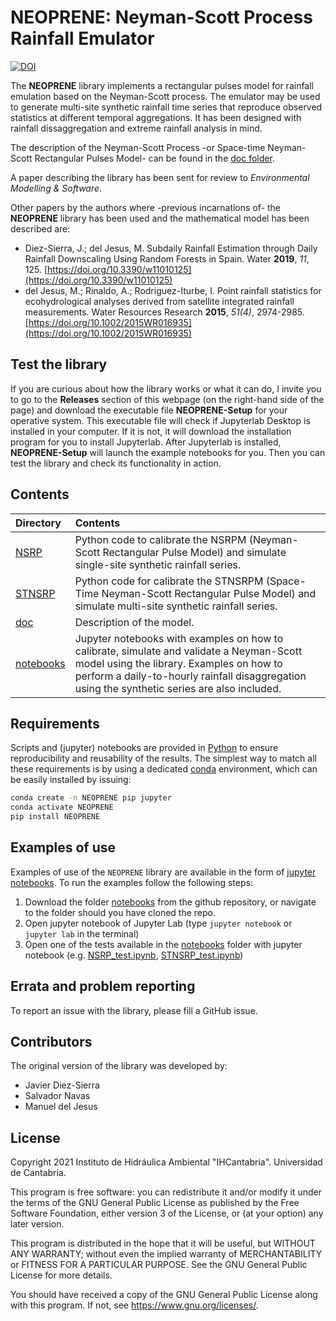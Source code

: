 # NEOPRENE: Neyman-Scott Process Rainfall Emulator

[![DOI](https://zenodo.org/badge/DOI/10.5281/zenodo.6349377.svg)](https://doi.org/10.5281/zenodo.6349377)


The **NEOPRENE** library implements a rectangular pulses model for rainfall emulation based on the Neyman-Scott process. The emulator may be used to generate multi-site synthetic rainfall time series that reproduce observed statistics at different temporal aggregations. It has been designed with rainfall dissaggregation and extreme rainfall analysis in mind.

The description of the Neyman-Scott Process -or Space-time Neyman-Scott Rectangular Pulses Model- can be found in the [doc folder](https://github.com/IHCantabria/NEOPRENE/tree/main/doc).

A paper describing the library has been sent for review to _Environmental Modelling & Software_.

Other papers by the authors where -previous incarnations of- the **NEOPRENE** library has been used and the mathematical model has been described are:

+ Diez-Sierra, J.; del Jesus, M. Subdaily Rainfall Estimation through Daily Rainfall Downscaling Using Random Forests in Spain. Water **2019**, _11_, 125. [https://doi.org/10.3390/w11010125](https://doi.org/10.3390/w11010125)
+ del Jesus, M.; Rinaldo, A.; Rodriguez-Iturbe, I. Point rainfall statistics for ecohydrological analyses derived from satellite integrated rainfall measurements. Water Resources Research **2015**, _51(4)_, 2974-2985. [https://doi.org/10.1002/2015WR016935](https://doi.org/10.1002/2015WR016935)

## Test the library

If you are curious about how the library works or what it can do, I invite you to go to the **Releases** section of this webpage (on the right-hand side of the page) and download the executable file **NEOPRENE-Setup** for your operative system. This executable file will check if Jupyterlab Desktop is installed in your computer. If it is not, it will download the installation program for you to install Jupyterlab. After Jupyterlab is installed, **NEOPRENE-Setup** will launch the example notebooks for you. Then you can test the library and check its functionality in action.

## Contents

| Directory | Contents |
| :-------- | :------- |
|  [NSRP](https://github.com/IHCantabria/NEOPRENE/tree/main/NEOPRENE/NSRP) | Python code to calibrate the NSRPM (Neyman-Scott Rectangular Pulse Model) and simulate single-site synthetic rainfall series.
|  [STNSRP](https://github.com/IHCantabria/NEOPRENE/tree/main/NEOPRENE/STNSRP) | Python code for calibrate the STNSRPM (Space-Time Neyman-Scott Rectangular Pulse Model) and simulate multi-site synthetic rainfall series.
| [doc](https://github.com/IHCantabria/NEOPRENE/tree/main/doc) | Description of the model.
| [notebooks](https://github.com/IHCantabria/NEOPRENE/tree/main/notebooks) |  Jupyter notebooks with examples on how to calibrate, simulate and validate a Neyman-Scott model using the library. Examples on how to perform a daily-to-hourly rainfall disaggregation using the synthetic series are also included.

## Requirements

Scripts and (jupyter) notebooks are provided in [Python](https://www.python.org/) to ensure reproducibility and reusability of the results. The simplest way to match all these requirements is by using a dedicated [conda](https://docs.conda.io) environment, which can be easily installed by issuing:

```sh
conda create -n NEOPRENE pip jupyter
conda activate NEOPRENE
pip install NEOPRENE
```

## Examples of use

Examples of use of the `NEOPRENE` library are available in the form of [jupyter notebooks](https://github.com/IHCantabria/NEOPRENE/tree/main/notebooks). To run the examples follow the following steps:

1. Download the folder [notebooks](https://github.com/IHCantabria/NEOPRENE/tree/main/notebooks) from the github repository, or navigate to the folder should you have cloned the repo.
2. Open jupyter notebook of Jupyter Lab (type `jupyter notebook` or `jupyter lab`  in the terminal)
3. Open one of the tests available in the [notebooks](https://github.com/IHCantabria/NEOPRENE/tree/main/notebooks) folder with jupyter notebook  (e.g. [NSRP_test.ipynb](https://github.com/IHCantabria/NEOPRENE/blob/main/notebooks/NSRP_test.ipynb), [STNSRP_test.ipynb](https://github.com/IHCantabria/NEOPRENE/blob/main/notebooks/STNSRP_test.ipynb))

## Errata and problem reporting

To report an issue with the library, please fill a GitHub issue.

## Contributors

The original version of the library was developed by:

+ Javier Diez-Sierra
+ Salvador Navas
+ Manuel del Jesus

## License

Copyright 2021 Instituto de Hidráulica Ambiental "IHCantabria". Universidad de Cantabria.

This program is free software: you can redistribute it and/or modify
it under the terms of the GNU General Public License as published by
the Free Software Foundation, either version 3 of the License, or
(at your option) any later version.

This program is distributed in the hope that it will be useful,
but WITHOUT ANY WARRANTY; without even the implied warranty of
MERCHANTABILITY or FITNESS FOR A PARTICULAR PURPOSE.  See the
GNU General Public License for more details.

You should have received a copy of the GNU General Public License
along with this program.  If not, see <https://www.gnu.org/licenses/>.
